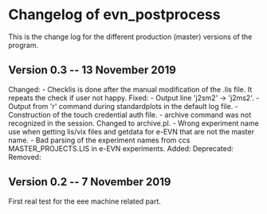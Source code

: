
# Changelog of evn_postprocess

This is the change log for the different production (master) versions of the program.



## Version 0.3 -- 13 November 2019

Changed:
    - Checklis is done after the manual modification of the .lis file. It repeats the check if user not happy.
Fixed:
    - Output line 'j2sm2' -> 'j2ms2'.
    - Output from 'r' command during standardplots in the default log file.
    - Construction of the touch credential auth file.
    - archive command was not recognized in the session. Changed to archive.pl.
    - Wrong experiment name use when getting lis/vix files and getdata for e-EVN that are not the master name.
    - Bad parsing of the experiment names from ccs MASTER_PROJECTS.LIS in e-EVN experiments.
Added:
Deprecated:
Removed:


## Version 0.2 -- 7 November 2019

First real test for the eee machine related part.
